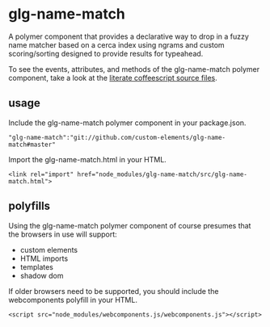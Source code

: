 # glg-name-match
A polymer component that provides a declarative way to drop in a fuzzy name matcher based on a cerca index using ngrams
and custom scoring/sorting designed to provide results for typeahead.

To see the events, attributes, and methods of the glg-name-match polymer
component, take a look at the [literate coffeescript source files](src/glg-name-match.litcoffee).

## usage
Include the glg-name-match polymer component in your package.json.

    "glg-name-match":"git://github.com/custom-elements/glg-name-match#master"

Import the glg-name-match.html in your HTML.

    <link rel="import" href="node_modules/glg-name-match/src/glg-name-match.html">

## polyfills
Using the glg-name-match polymer component of course presumes that the
browsers in use will support:
* custom elements
* HTML imports
* templates
* shadow dom

If older browsers need to be supported, you should include the
webcomponents polyfill in your HTML.

`<script src="node_modules/webcomponents.js/webcomponents.js"></script>`
